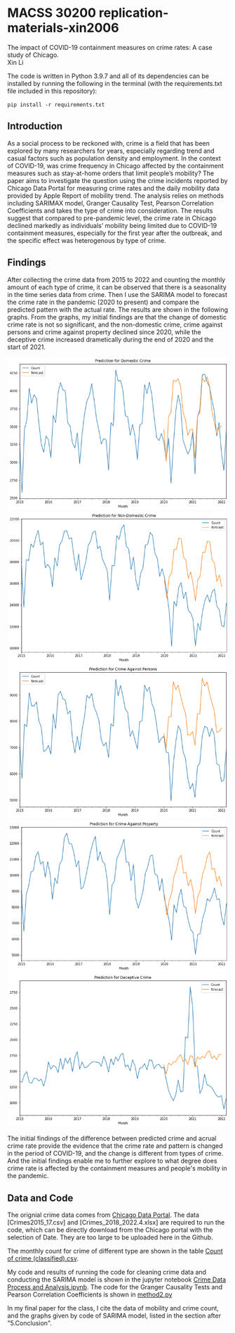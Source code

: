 # MACSS 30200 replication-materials-xin2006

The impact of COVID-19 containment measures on crime rates: A case study of Chicago.   
Xin Li   

The code is written in Python 3.9.7 and all of its dependencies can be installed by running the following in the terminal (with the requirements.txt file included in this repository):

```
pip install -r requirements.txt
```


## Introduction
As a social process to be reckoned with, crime is a field that has been explored by many researchers for years, especially regarding trend and casual factors such as population density and employment. In the context of COVID-19, was crime frequency in Chicago affected by the containment measures such as stay-at-home orders that limit people’s mobility? The paper aims to investigate the question using the crime incidents reported by Chicago Data Portal for measuring crime rates and the daily mobility data provided by Apple Report of mobility trend. The analysis relies on methods including SARIMAX model, Granger Causality Test, Pearson Correlation Coefficients and takes the type of crime into consideration. The results suggest that compared to pre-pandemic level, the crime rate in Chicago declined markedly as individuals’ mobility being limited due to COVID-19 containment measures, especially for the first year after the outbreak, and the specific effect was heterogenous by type of crime.    

## Findings
After collecting the crime data from 2015 to 2022 and counting the monthly amount of each type of crime, it can be observed that there is a seasonality in the time series data from crime. Then I use the SARIMA model to forecast the crime rate in the pandemic (2020 to present) and compare the predicted pattern with the actual rate. The results are shown in the following graphs. From the graphs, my initial findings are that the change of domestic crime rate is not so significant, and the non-domestic crime, crime against persons and crime against property declined since 2020, while the deceptive crime increased drametically during the end of 2020 and the start of 2021. 

<img src="./Plot/Domestic Crime.png">
<img src="./Plot/Non-domestic Crime.png">
<img src="./Plot/Crime against Persons.png">
<img src="./Plot/Crime against property.png">
<img src="./Plot/Deceptive Crime.png">

  
The initial findings of the difference between predicted crime and acrual crime rate provide the evidence that the crime rate and pattern is changed in the period of COVID-19, and the change is different from types of crime. And the initial findings enable me to further explore to what degree does crime rate is affected by the containment measures and people's mobility in the pandemic.

## Data and Code


The orignial crime data comes from [Chicago Data Portal](https://data.cityofchicago.org/Public-Safety/Crimes-2001-to-present-Dashboard/5cd6-ry5g). The data [Crimes2015_17.csv] and [Crimes_2018_2022.4.xlsx] are required to run the code, which can be directly download from the Chicago portal with the selection of Date. They are too large to be uploaded here in the Github.  

The monthly count for crime of different type are shown in the table [Count of crime (classified).csv](https://github.com/macs30200-s22/replication-materials-xin2006/blob/main/Count%20of%20crime%20(classified).csv).  
  
My code and results of running the code for cleaning crime data and conducting the SARIMA model is shown in the jupyter notebook [Crime Data Process and Analysis.ipynb](https://github.com/macs30200-s22/replication-materials-xin2006/blob/main/Crime%20Data%20Process%20and%20Analysis.ipynb). The code for the Granger Causality Tests and Pearson Correlation Coefficients is shown in [method2.py](https://github.com/macs30200-s22/replication-materials-xin2006/blob/main/method2.py)

In my final paper for the class, I cite the data of mobility and crime count, and the graphs given by code of SARIMA model, listed in the section after "5.Conclusion".
